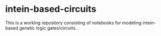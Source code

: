 # intein-based-circuits
This is a working repository consisting of notebooks for modeling intein-based genetic logic gates/circuits...
